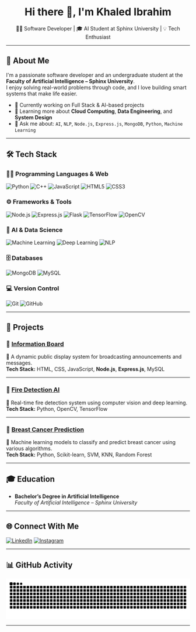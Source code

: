 <h1 align="center">Hi there 👋, I'm Khaled Ibrahim</h1>

<p align="center">
  👨‍💻 Software Developer | 🎓 AI Student at Sphinx University | 💡 Tech Enthusiast
</p>

---

## 🧠 About Me
I'm a passionate software developer and an undergraduate student at the **Faculty of Artificial Intelligence – Sphinx University**.  
I enjoy solving real-world problems through code, and I love building smart systems that make life easier.

- 🔭 Currently working on Full Stack & AI-based projects  
- 🌱 Learning more about **Cloud Computing**, **Data Engineering**, and **System Design**  
- 💬 Ask me about: `AI`, `NLP`, `Node.js`, `Express.js`, `MongoDB`, `Python`, `Machine Learning`

---

## 🛠️ Tech Stack

### 👨‍💻 Programming Languages & Web
![Python](https://img.shields.io/badge/Python-3776AB?style=for-the-badge&logo=python&logoColor=white)
![C++](https://img.shields.io/badge/C++-00599C?style=for-the-badge&logo=c%2b%2b&logoColor=white)
![JavaScript](https://img.shields.io/badge/JavaScript-F7DF1E?style=for-the-badge&logo=javascript&logoColor=black)
![HTML5](https://img.shields.io/badge/HTML5-E34F26?style=for-the-badge&logo=html5&logoColor=white)
![CSS3](https://img.shields.io/badge/CSS3-1572B6?style=for-the-badge&logo=css3&logoColor=white)

### ⚙️ Frameworks & Tools
![Node.js](https://img.shields.io/badge/Node.js-339933?style=for-the-badge&logo=node.js&logoColor=white)
![Express.js](https://img.shields.io/badge/Express.js-000000?style=for-the-badge&logo=express&logoColor=white)
![Flask](https://img.shields.io/badge/Flask-000000?style=for-the-badge&logo=flask&logoColor=white)
![TensorFlow](https://img.shields.io/badge/TensorFlow-FF6F00?style=for-the-badge&logo=tensorflow&logoColor=white)
![OpenCV](https://img.shields.io/badge/OpenCV-5C3EE8?style=for-the-badge&logo=opencv&logoColor=white)

### 🤖 AI & Data Science
![Machine Learning](https://img.shields.io/badge/-Machine%20Learning-orange?style=for-the-badge)
![Deep Learning](https://img.shields.io/badge/-Deep%20Learning-blue?style=for-the-badge)
![NLP](https://img.shields.io/badge/NLP-9B59B6?style=for-the-badge&logo=spacy&logoColor=white)

### 🗄️ Databases
![MongoDB](https://img.shields.io/badge/MongoDB-4EA94B?style=for-the-badge&logo=mongodb&logoColor=white)
![MySQL](https://img.shields.io/badge/MySQL-4479A1?style=for-the-badge&logo=mysql&logoColor=white)

### 💻 Version Control
![Git](https://img.shields.io/badge/Git-F05032?style=for-the-badge&logo=git&logoColor=white)
![GitHub](https://img.shields.io/badge/GitHub-181717?style=for-the-badge&logo=github&logoColor=white)

---

## 🚀 Projects

### 🔹 [Information Board](https://khaledibrahim1.github.io/Information-board/)
📌 A dynamic public display system for broadcasting announcements and messages.  
**Tech Stack:** HTML, CSS, JavaScript, **Node.js**, **Express.js**, MySQL

---

### 🔹 [Fire Detection AI](https://github.com/khaledibrahim1/Ai-Discover-fire)
📌 Real-time fire detection system using computer vision and deep learning.  
**Tech Stack:** Python, OpenCV, TensorFlow

---

### 🔹 [Breast Cancer Prediction](https://github.com/khaledibrahim1/Machine-Learning)
📌 Machine learning models to classify and predict breast cancer using various algorithms.  
**Tech Stack:** Python, Scikit-learn, SVM, KNN, Random Forest

---

## 🎓 Education

- **Bachelor’s Degree in Artificial Intelligence**  
  *Faculty of Artificial Intelligence – Sphinx University*

---

## 🌐 Connect With Me

[![LinkedIn](https://img.shields.io/badge/LinkedIn-0A66C2?style=for-the-badge&logo=linkedin&logoColor=white)](https://www.linkedin.com/in/khaled-ibrahim-15b9922b0/)
[![Instagram](https://img.shields.io/badge/Instagram-E4405F?style=for-the-badge&logo=instagram&logoColor=white)](https://www.instagram.com/khaled.ibrahim._/)

---

## 📊 GitHub Activity

<picture>
  <source media="(prefers-color-scheme: dark)" srcset="https://raw.githubusercontent.com/asmrprog-yt/asmrprog-yt/output/github-snake-dark.svg" />
  <source media="(prefers-color-scheme: light)" srcset="https://raw.githubusercontent.com/asmrprog-yt/asmrprog-yt/output/github-snake.svg" />
  <img alt="GitHub Snake Animation" src="https://raw.githubusercontent.com/asmrprog-yt/asmrprog-yt/output/github-snake.svg" />
</picture>

---
